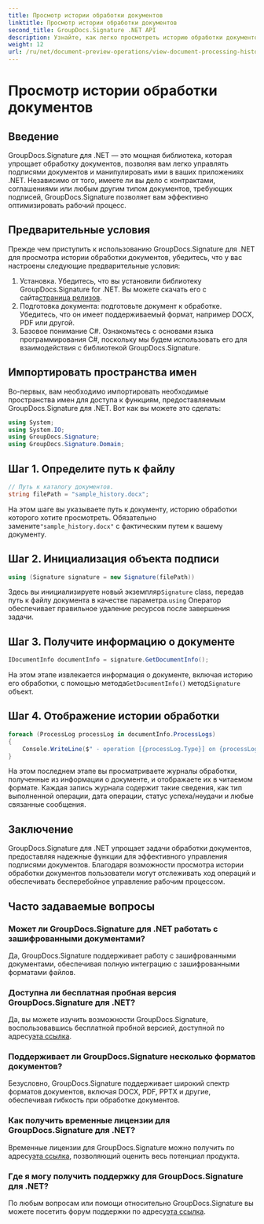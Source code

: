 ```yaml
---
title: Просмотр истории обработки документов
linktitle: Просмотр истории обработки документов
second_title: GroupDocs.Signature .NET API
description: Узнайте, как легко просмотреть историю обработки документов с помощью GroupDocs.Signature для .NET. Следуйте нашему пошаговому руководству для эффективного управления рабочим процессом.
weight: 12
url: /ru/net/document-preview-operations/view-document-processing-history/
---
```


# Просмотр истории обработки документов

## Введение
GroupDocs.Signature для .NET — это мощная библиотека, которая упрощает обработку документов, позволяя вам легко управлять подписями документов и манипулировать ими в ваших приложениях .NET. Независимо от того, имеете ли вы дело с контрактами, соглашениями или любым другим типом документов, требующих подписей, GroupDocs.Signature позволяет вам эффективно оптимизировать рабочий процесс.
## Предварительные условия
Прежде чем приступить к использованию GroupDocs.Signature для .NET для просмотра истории обработки документов, убедитесь, что у вас настроены следующие предварительные условия:
1.  Установка. Убедитесь, что вы установили библиотеку GroupDocs.Signature for .NET. Вы можете скачать его с сайта[страница релизов](https://releases.groupdocs.com/signature/net/).
2. Подготовка документа: подготовьте документ к обработке. Убедитесь, что он имеет поддерживаемый формат, например DOCX, PDF или другой.
3. Базовое понимание C#. Ознакомьтесь с основами языка программирования C#, поскольку мы будем использовать его для взаимодействия с библиотекой GroupDocs.Signature.

## Импортировать пространства имен
Во-первых, вам необходимо импортировать необходимые пространства имен для доступа к функциям, предоставляемым GroupDocs.Signature для .NET. Вот как вы можете это сделать:
```csharp
using System;
using System.IO;
using GroupDocs.Signature;
using GroupDocs.Signature.Domain;
```
## Шаг 1. Определите путь к файлу
```csharp
// Путь к каталогу документов.
string filePath = "sample_history.docx";
```
 На этом шаге вы указываете путь к документу, историю обработки которого хотите просмотреть. Обязательно замените`"sample_history.docx"` с фактическим путем к вашему документу.
## Шаг 2. Инициализация объекта подписи
```csharp
using (Signature signature = new Signature(filePath))
```
 Здесь вы инициализируете новый экземпляр`Signature` class, передав путь к файлу документа в качестве параметра.`using` Оператор обеспечивает правильное удаление ресурсов после завершения задачи.
## Шаг 3. Получите информацию о документе
```csharp
IDocumentInfo documentInfo = signature.GetDocumentInfo();
```
 На этом этапе извлекается информация о документе, включая историю его обработки, с помощью метода`GetDocumentInfo()` метод`Signature` объект.
## Шаг 4. Отображение истории обработки
```csharp
foreach (ProcessLog processLog in documentInfo.ProcessLogs)
{
    Console.WriteLine($" - operation [{processLog.Type}] on {processLog.Date.ToShortDateString()}. Succeeded/Failed {processLog.Succeeded}/{processLog.Failed}. Message: {processLog.Message}");
}
```
На этом последнем этапе вы просматриваете журналы обработки, полученные из информации о документе, и отображаете их в читаемом формате. Каждая запись журнала содержит такие сведения, как тип выполненной операции, дата операции, статус успеха/неудачи и любые связанные сообщения.

## Заключение
GroupDocs.Signature для .NET упрощает задачи обработки документов, предоставляя надежные функции для эффективного управления подписями документов. Благодаря возможности просмотра истории обработки документов пользователи могут отслеживать ход операций и обеспечивать бесперебойное управление рабочим процессом.
## Часто задаваемые вопросы
### Может ли GroupDocs.Signature для .NET работать с зашифрованными документами?
Да, GroupDocs.Signature поддерживает работу с зашифрованными документами, обеспечивая полную интеграцию с зашифрованными форматами файлов.
### Доступна ли бесплатная пробная версия GroupDocs.Signature для .NET?
 Да, вы можете изучить возможности GroupDocs.Signature, воспользовавшись бесплатной пробной версией, доступной по адресу[эта ссылка](https://releases.groupdocs.com/).
### Поддерживает ли GroupDocs.Signature несколько форматов документов?
Безусловно, GroupDocs.Signature поддерживает широкий спектр форматов документов, включая DOCX, PDF, PPTX и другие, обеспечивая гибкость при обработке документов.
### Как получить временные лицензии для GroupDocs.Signature для .NET?
 Временные лицензии для GroupDocs.Signature можно получить по адресу[эта ссылка](https://purchase.groupdocs.com/temporary-license/), позволяющий оценить весь потенциал продукта.
### Где я могу получить поддержку для GroupDocs.Signature для .NET?
 По любым вопросам или помощи относительно GroupDocs.Signature вы можете посетить форум поддержки по адресу[эта ссылка](https://forum.groupdocs.com/c/signature/13).